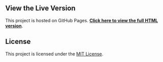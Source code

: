 ## View the Live Version

This project is hosted on GitHub Pages. **[Click here to view the full HTML version](https://Somthin2.github.io/COMP-354/docs/html/index.hmtl)**.

## License

This project is licensed under the [MIT License](LICENSE).
